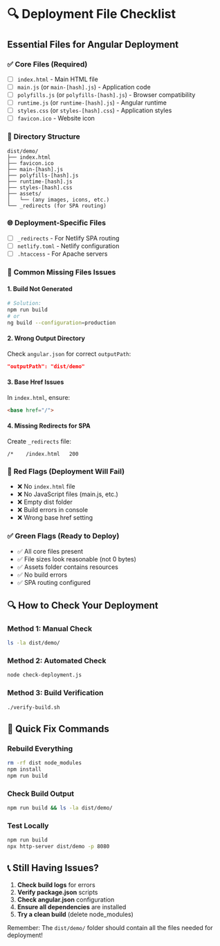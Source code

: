 # 🔍 Deployment File Checklist

## Essential Files for Angular Deployment

### ✅ **Core Files (Required)**
- [ ] `index.html` - Main HTML file
- [ ] `main.js` (or `main-[hash].js`) - Application code
- [ ] `polyfills.js` (or `polyfills-[hash].js`) - Browser compatibility
- [ ] `runtime.js` (or `runtime-[hash].js`) - Angular runtime
- [ ] `styles.css` (or `styles-[hash].css`) - Application styles
- [ ] `favicon.ico` - Website icon

### 📁 **Directory Structure**
```
dist/demo/
├── index.html
├── favicon.ico
├── main-[hash].js
├── polyfills-[hash].js
├── runtime-[hash].js
├── styles-[hash].css
├── assets/
│   └── (any images, icons, etc.)
└── _redirects (for SPA routing)
```

### 🌐 **Deployment-Specific Files**
- [ ] `_redirects` - For Netlify SPA routing
- [ ] `netlify.toml` - Netlify configuration
- [ ] `.htaccess` - For Apache servers

### 🔧 **Common Missing Files Issues**

#### **1. Build Not Generated**
```bash
# Solution:
npm run build
# or
ng build --configuration=production
```

#### **2. Wrong Output Directory**
Check `angular.json` for correct `outputPath`:
```json
"outputPath": "dist/demo"
```

#### **3. Base Href Issues**
In `index.html`, ensure:
```html
<base href="/">
```

#### **4. Missing Redirects for SPA**
Create `_redirects` file:
```
/*    /index.html   200
```

### 🚨 **Red Flags (Deployment Will Fail)**
- ❌ No `index.html` file
- ❌ No JavaScript files (main.js, etc.)
- ❌ Empty dist folder
- ❌ Build errors in console
- ❌ Wrong base href setting

### ✅ **Green Flags (Ready to Deploy)**
- ✅ All core files present
- ✅ File sizes look reasonable (not 0 bytes)
- ✅ Assets folder contains resources
- ✅ No build errors
- ✅ SPA routing configured

## 🔍 **How to Check Your Deployment**

### **Method 1: Manual Check**
```bash
ls -la dist/demo/
```

### **Method 2: Automated Check**
```bash
node check-deployment.js
```

### **Method 3: Build Verification**
```bash
./verify-build.sh
```

## 🚀 **Quick Fix Commands**

### **Rebuild Everything**
```bash
rm -rf dist node_modules
npm install
npm run build
```

### **Check Build Output**
```bash
npm run build && ls -la dist/demo/
```

### **Test Locally**
```bash
npm run build
npx http-server dist/demo -p 8080
```

## 📞 **Still Having Issues?**

1. **Check build logs** for errors
2. **Verify package.json** scripts
3. **Check angular.json** configuration
4. **Ensure all dependencies** are installed
5. **Try a clean build** (delete node_modules)

Remember: The `dist/demo/` folder should contain all the files needed for deployment!
